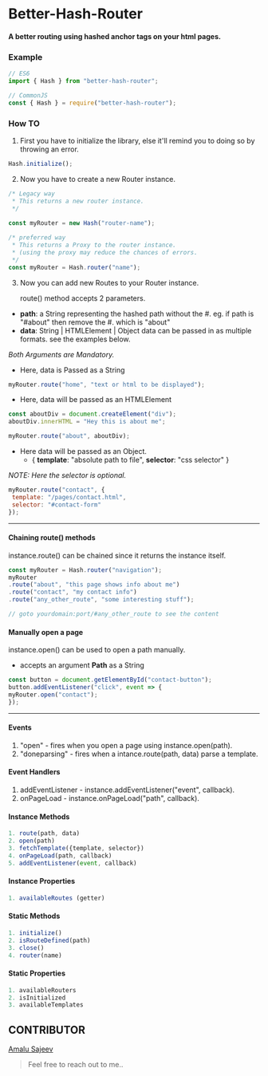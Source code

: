 # Better-Hash-Router
#### A better routing using hashed anchor tags on your html pages.

### Example 
```javascript
// ES6
import { Hash } from "better-hash-router";

// CommonJS
const { Hash } = require("better-hash-router");
```


### How TO

1. First you have to initialize the library, else it'll remind you to doing so by throwing an error. 

```javascript
Hash.initialize();
```
2. Now you have to create a new Router instance.
```javascript
/* Legacy way
 * This returns a new router instance. 
 */
 
const myRouter = new Hash("router-name");

/* preferred way
 * This returns a Proxy to the router instance. 
 * (using the proxy may reduce the chances of errors.
 */ 
const myRouter = Hash.router("name");

```
3. Now you can add new Routes to your Router instance.

   route() method accepts 2 parameters. 
  * **path**: a String representing the hashed path without the #. 
     eg. if path is "#about" then remove the #. which is "about"
  * **data**: String | HTMLElement | Object
     data can be passed in as multiple formats. see the examples below.
     
   _Both Arguments are Mandatory._
 
 
- Here, data is Passed as a String

```javascript
myRouter.route("home", "text or html to be displayed");
```

- Here, data will be passed as an HTMLElement

```javascript
const aboutDiv = document.createElement("div");
aboutDiv.innerHTML = "Hey this is about me";

myRouter.route("about", aboutDiv);
```

- Here data will be passed as an Object.
  * { **template**: "absolute path to file", **selector**: "css selector" }
 
 _NOTE: Here the selector is optional._

```javascript
myRouter.route("contact", { 
 template: "/pages/contact.html", 
 selector: "#contact-form" 
});
```
****

#### Chaining route() methods
instance.route() can be chained since it returns the instance itself.

```javascript
const myRouter = Hash.router("navigation");
myRouter
.route("about", "this page shows info about me")
.route("contact", "my contact info")
.route("any_other_route", "some interesting stuff"); 

// goto yourdomain:port/#any_other_route to see the content
```
#### Manually open a page
instance.open() can be used to open a path manually.
- accepts an argument **Path** as a String

```javascript
const button = document.getElementById("contact-button");
button.addEventListener("click", event => {
myRouter.open("contact");
});
```
****
#### Events

1. "open" - fires when you open a page using instance.open(path).
2. "doneparsing" - fires when a intance.route(path, data) parse a template.

#### Event Handlers

1. addEventListener - instance.addEventListener("event", callback).
2. onPageLoad - instance.onPageLoad("path", callback).

#### Instance Methods

```javascript
1. route(path, data)
2. open(path)
3. fetchTemplate({template, selector})
4. onPageLoad(path, callback)
5. addEventListener(event, callback)
```

#### Instance Properties

```javascript
1. availableRoutes (getter)
```
#### Static Methods

```javascript
1. initialize()
2. isRouteDefined(path)
3. close()
4. router(name)
```
#### Static Properties

```javascript
1. availableRouters
2. isInitialized
3. availableTemplates
```

## CONTRIBUTOR
[Amalu Sajeev](https:www.amalusajeev.me)

> Feel free to reach out to me..
